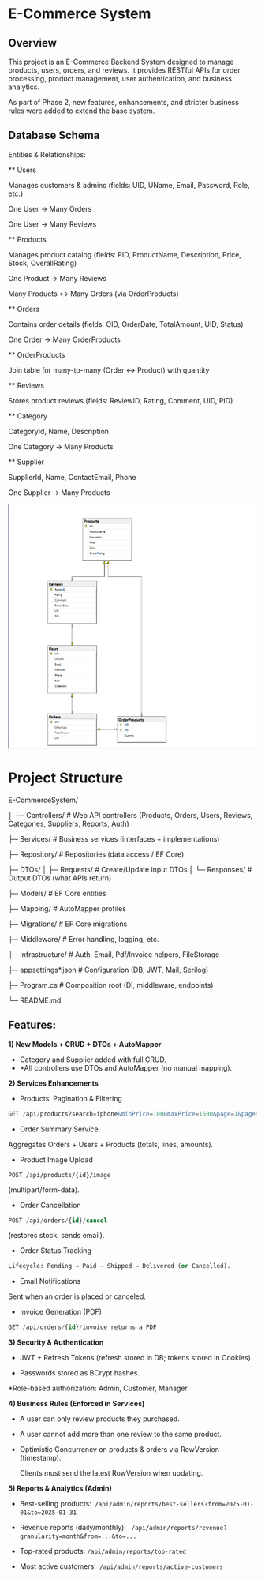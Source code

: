 ﻿# E-Commerce System

## Overview

This project is an E-Commerce Backend System designed to manage products, users, orders, and reviews.
It provides RESTful APIs for order processing, product management, user authentication, and business analytics.

As part of Phase 2, new features, enhancements, and stricter business rules were added to extend the base system.


## Database Schema

Entities & Relationships:

** Users

Manages customers & admins (fields: UID, UName, Email, Password, Role, etc.)

One User → Many Orders

One User → Many Reviews

** Products

Manages product catalog (fields: PID, ProductName, Description, Price, Stock, OverallRating)

One Product → Many Reviews

Many Products ↔ Many Orders (via OrderProducts)

** Orders

Contains order details (fields: OID, OrderDate, TotalAmount, UID, Status)

One Order → Many OrderProducts

** OrderProducts

Join table for many-to-many (Order ↔ Product) with quantity

** Reviews

Stores product reviews (fields: ReviewID, Rating, Comment, UID, PID)


** Category

CategoryId, Name, Description

One Category → Many Products


** Supplier

SupplierId, Name, ContactEmail, Phone

One Supplier → Many Products

![](1.png)


# Project Structure

E-CommerceSystem/

│
├─ Controllers/             # Web API controllers (Products, Orders, Users, Reviews, Categories, Suppliers, Reports, Auth)

├─ Services/                # Business services (interfaces + implementations)

├─ Repository/              # Repositories (data access / EF Core)

├─ DTOs/
│  ├─ Requests/             # Create/Update input DTOs
│  └─ Responses/            # Output DTOs (what APIs return)

├─ Models/                  # EF Core entities

├─ Mapping/                 # AutoMapper profiles

├─ Migrations/              # EF Core migrations

├─ Middleware/              # Error handling, logging, etc.

├─ Infrastructure/          # Auth, Email, Pdf/Invoice helpers, FileStorage

├─ appsettings*.json        # Configuration (DB, JWT, Mail, Serilog)

├─ Program.cs               # Composition root (DI, middleware, endpoints)

└─ README.md

## Features:

**1) New Models + CRUD + DTOs + AutoMapper**

* Category and Supplier added with full CRUD.
* *All controllers use DTOs and AutoMapper (no manual mapping).

**2) Services Enhancements**

* Products: Pagination & Filtering
```sql
GET /api/products?search=iphone&minPrice=100&maxPrice=1500&page=1&pageSize=20
```
* Order Summary Service

Aggregates Orders + Users + Products (totals, lines, amounts).

* Product Image Upload
```sal
POST /api/products/{id}/image
```  
(multipart/form-data).

* Order Cancellation
```sql
POST /api/orders/{id}/cancel 
```
(restores stock, sends email).

* Order Status Tracking
```sql 
Lifecycle: Pending → Paid → Shipped → Delivered (or Cancelled).
```
* Email Notifications

Sent when an order is placed or canceled.

* Invoice Generation (PDF)
```sql
GET /api/orders/{id}/invoice returns a PDF
```
**3) Security & Authentication**

* JWT + Refresh Tokens (refresh stored in DB; tokens stored in Cookies).

* Passwords stored as BCrypt hashes.

*Role-based authorization: Admin, Customer, Manager.

**4) Business Rules (Enforced in Services)**

* A user can only review products they purchased.

* A user cannot add more than one review to the same product.

* Optimistic Concurrency on products & orders via RowVersion (timestamp):

     Clients must send the latest RowVersion when updating.

 **5) Reports & Analytics (Admin)**

* Best-selling products:``` /api/admin/reports/best-sellers?from=2025-01-01&to=2025-01-31```

* Revenue reports (daily/monthly): ``` /api/admin/reports/revenue?granularity=month&from=...&to=...```

* Top-rated products: ```/api/admin/reports/top-rated```

* Most active customers:``` /api/admin/reports/active-customers```
